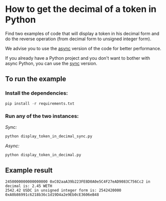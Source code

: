 # How to get the decimal of a token in Python

Find two examples of code that will display a token in his decimal form and do the reverse operation (from decimal form to unsigned integer form).

We advise you to use the [async](display_token_in_decimal.py) version of the code for better performance.

If you already have a Python project and you don't want to bother with
async Python, you can use the [sync](display_token_in_decimal_sync.py) version.

## To run the example

### Install the dependencies:

```python
pip install -r requirements.txt
```

### Run any of the two instances:

_Sync:_
```bash
python display_token_in_decimal_sync.py
```

_Async:_
```bash
python display_token_in_decimal.py
```

## Example result

```
2450000000000000000 0xC02aaA39b223FE8D0A0e5C4F27eAD9083C756Cc2 in decimal is: 2.45 WETH
2542.42 USDC in unsigned integer form is: 2542420000 0xA0b86991c6218b36c1d19D4a2e9Eb0cE3606eB48
```
